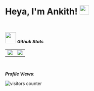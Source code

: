 # Heya, I'm Ankith! <img src="https://media.giphy.com/media/hvRJCLFzcasrR4ia7z/giphy.gif" width="30"></h1>

<br>

<img src="https://media.giphy.com/media/iY8CRBdQXODJSCERIr/giphy.gif" width="35">&nbsp;***Github Stats***
<br>
<p align="center">
<table align="center">
<tr>
<td width="50%" align="center">
    <img src="https://github-readme-stats.vercel.app/api?username=AnkithJG&theme=nightowl&show_icons=true&count_private=true" />
<!--     <img src="https://github-readme-streak-stats.herokuapp.com/?user=AnkithJG&theme=nightowl&hide_border=false" alt="ankith's streak" />
</td> -->
<td width="50%" align="center">
    <img src="https://github-readme-stats.anuraghazra1.vercel.app/api/top-langs/?username=ryanpolasky&theme=nightowl&hide_border=false&langs_count=10"/>
</td>
</tr>
</table>
</p>
<br>

***Profile Views***:

<img alt="visitors counter" src="https://profile-counter.glitch.me/ryanpolasky/count.svg">

<!--
**AnkithJG/AnkithJG** is a ✨ _special_ ✨ repository because its `README.md` (this file) appears on your GitHub profile.

Here are some ideas to get you started:

- 🔭 I’m currently working on ...
- 🌱 I’m currently learning ...
- 👯 I’m looking to collaborate on ...
- 🤔 I’m looking for help with ...
- 💬 Ask me about ...
- 📫 How to reach me: ...
- 😄 Pronouns: ...
- ⚡ Fun fact: ...
-->
